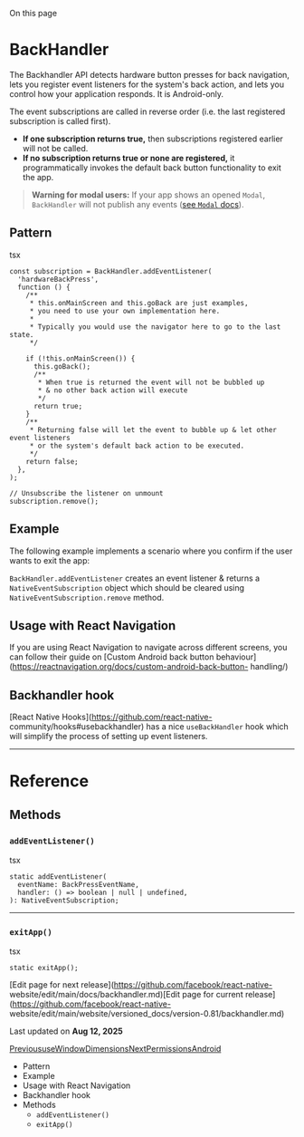 On this page

# BackHandler

The Backhandler API detects hardware button presses for back navigation, lets
you register event listeners for the system's back action, and lets you
control how your application responds. It is Android-only.

The event subscriptions are called in reverse order (i.e. the last registered
subscription is called first).

  * **If one subscription returns true,** then subscriptions registered earlier will not be called.
  * **If no subscription returns true or none are registered,** it programmatically invokes the default back button functionality to exit the app.

> **Warning for modal users:** If your app shows an opened `Modal`,
> `BackHandler` will not publish any events ([see `Modal`
> docs](/docs/modal#onrequestclose)).

## Pattern​

tsx

    
    
    const subscription = BackHandler.addEventListener(  
      'hardwareBackPress',  
      function () {  
        /**  
         * this.onMainScreen and this.goBack are just examples,  
         * you need to use your own implementation here.  
         *  
         * Typically you would use the navigator here to go to the last state.  
         */  
      
        if (!this.onMainScreen()) {  
          this.goBack();  
          /**  
           * When true is returned the event will not be bubbled up  
           * & no other back action will execute  
           */  
          return true;  
        }  
        /**  
         * Returning false will let the event to bubble up & let other event listeners  
         * or the system's default back action to be executed.  
         */  
        return false;  
      },  
    );  
      
    // Unsubscribe the listener on unmount  
    subscription.remove();  
    

## Example​

The following example implements a scenario where you confirm if the user
wants to exit the app:

`BackHandler.addEventListener` creates an event listener & returns a
`NativeEventSubscription` object which should be cleared using
`NativeEventSubscription.remove` method.

## Usage with React Navigation​

If you are using React Navigation to navigate across different screens, you
can follow their guide on [Custom Android back button
behaviour](https://reactnavigation.org/docs/custom-android-back-button-
handling/)

## Backhandler hook​

[React Native Hooks](https://github.com/react-native-
community/hooks#usebackhandler) has a nice `useBackHandler` hook which will
simplify the process of setting up event listeners.

* * *

# Reference

## Methods​

### `addEventListener()`​

tsx

    
    
    static addEventListener(  
      eventName: BackPressEventName,  
      handler: () => boolean | null | undefined,  
    ): NativeEventSubscription;  
    

* * *

### `exitApp()`​

tsx

    
    
    static exitApp();  
    

[Edit page for next release](https://github.com/facebook/react-native-
website/edit/main/docs/backhandler.md)[Edit page for current
release](https://github.com/facebook/react-native-
website/edit/main/website/versioned_docs/version-0.81/backhandler.md)

Last updated on **Aug 12, 2025**

[
PrevioususeWindowDimensions](/docs/usewindowdimensions)[NextPermissionsAndroid](/docs/permissionsandroid)

  * Pattern
  * Example
  * Usage with React Navigation
  * Backhandler hook
  * Methods
    * `addEventListener()`
    * `exitApp()`

